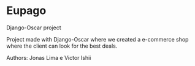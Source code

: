 # Eupago
Django-Oscar project

Project made with Django-Oscar where we created a e-commerce shop where the client can look for the best deals.

Authors: Jonas Lima e Victor Ishii

